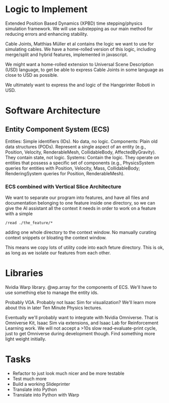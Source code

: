 # Logic to Implement

Extended Position Based Dynamics (XPBD) time stepping/physics simulation framework.
We will use substepping as our main method for reducing errors and enhancing stability.

Cable Joints, Matthias Müller et al contains the logic we want to use for simulating cables.
We have a home-rolled version of this logic, including merge/split and hybrid features, implemented in javascript.

We might want a home-rolled extension to Universal Scene Description (USD) language,
to get be able to express Cable Joints in some language as close to USD as possible.

We ultimately want to express the and logic of the Hangprinter Roboti in USD.

# Software Architecture

## Entity Component System (ECS)

Entities: Simple identifiers (IDs). No data, no logic.
Components: Plain old data structures (PODs). Represent a single aspect of an entity (e.g., Position, Velocity, RenderableMesh, CollidableBody, AffectedByGravity). They contain state, not logic.
Systems: Contain the logic. They operate on entities that possess a specific set of components (e.g., PhysicsSystem queries for entities with Position, Velocity, Mass, CollidableBody; RenderingSystem queries for Position, RenderableMesh).

### ECS combined with Vertical Slice Architecture

We want to separate our program into features,
and have all files and documentation belonging to one feature inside one directory,
so we can give the AI assistant all the context it needs in order to work on a feature with a simple
```
/read ./the_feature/*
```
adding one whole directory to the context window.
No manually curating context snippets or bloating the context window.

This means we copy lots of utility code into each feture directory.
This is ok, as long as we isolate our features from each other.

# Libraries

Nvidia Warp library.
@wp.array for the components of ECS.
We'll have to use something else to manage the entity ids.

Probably VGA. Probably not Isaac Sim for visualization?
We'll learn more about this in later Ten Minute Physics lectures.

Eventually we'll probably want to integrate with Nvidia Omniverse.
That is Omniverse Kit, Isaac Sim via extensions, and Isaac Lab for Reinforcement Learning work.
We will not accept a >10s slow read-evaluate-print cycle, just to get Omniverse during development though.
Find something more light weight initially.

# Tasks
 - Refactor to just look much nicer and be more testable
 - Test much more
 - Build a working Slideprinter
 - Translate into Python
 - Translate into Python with Warp
